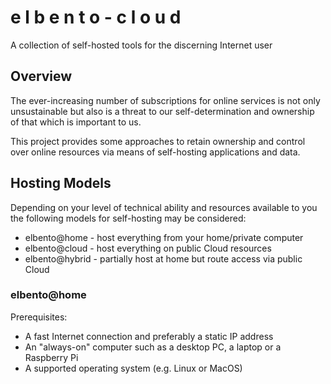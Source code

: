 # e l b e n t o - c l o u d

A collection of self-hosted tools for the discerning Internet user

## Overview

The ever-increasing number of subscriptions for online services is not only unsustainable but
also is a threat to our self-determination and ownership of that which is important to us.

This project provides some approaches to retain ownership and control over online resources via
means of self-hosting applications and data.

## Hosting Models

Depending on your level of technical ability and resources available to you the following models for self-hosting
may be considered:

* elbento@home - host everything from your home/private computer
* elbento@cloud - host everything on public Cloud resources
* elbento@hybrid - partially host at home but route access via public Cloud

### elbento@home

Prerequisites:

* A fast Internet connection and preferably a static IP address
* An "always-on" computer such as a desktop PC, a laptop or a Raspberry Pi
* A supported operating system (e.g. Linux or MacOS)